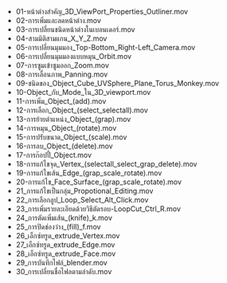 
- 01-หน้าต่างสำคัญ_3D_ViewPort_Properties_Outliner.mov
- 02-การเพิ่มและลดหน้าต่าง.mov
- 03-การเปลี่ยนชนิดหน้าต่างในเบลนเดอร์.mov
- 04-สามมิติสามแกน_X_Y_Z.mov
- 05-การเปลี่ยนมุมมอง_Top-Bottom_Right-Left_Camera.mov
- 06-การเปลี่ยนมุมมองแบบหมุน_Orbit.mov
- 07-การซูมเข้าซูมออก_Zoom.mov
- 08-การเลื่อนภาพ_Panning.mov
- 09-ชนิดของ_Object_Cube_UVSphere_Plane_Torus_Monkey.mov
- 10-Object_กับ_Mode_ใน_3D_viewport.mov
- 11-การเพิ่ม_Object_(add).mov
- 12-การเลือก_Object_(select_selectall).mov
- 13-การย้ายตำแหน่ง_Object_(grap).mov
- 14-การหมุน_Object_(rotate).mov
- 15-การปรับขนาด_Object_(scale).mov
- 16-การลบ_Object_(delete).mov
- 17-การก๊อปปี้_Object.mov
- 18-การแก้ไขจุด_Vertex_(selectall_select_grap_delete).mov
- 19-การแก้ไขเส้น_Edge_(grap_scale_rotate).mov
- 20-การแก้ไข_Face_Surface_(grap_scale_rotate).mov
- 21_การแก้ไขเป็นกลุ่ม_Propotional_Editing.mov
- 22_การเลือกลูป_Loop_Select_Alt_Click.mov
- 23_การเพิ่มรายละเอียดด้วยวิธีตัดรอบ-LoopCut_Ctrl_R.mov
- 24_การตัดเพิ่มเส้น_(knife)_k.mov
- 25_การปิดช่องว่าง_(fill)_f.mov
- 26_เอ็กซ์ทรูด_extrude_Vertex.mov
- 27_เอ็กซ์ทรูด_extrude_Edge.mov
- 28_เอ็กซ์ทรูด_extrude_Face.mov
- 29_การบันทึกไฟล์_blender.mov
- 30_การเปลี่ยนชื่อไฟลตามลำดับ.mov
